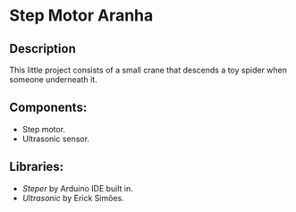 # Step Motor Aranha

## Description
This little project consists of a small crane that descends a toy spider when someone underneath it.

## Components:
- Step motor.
- Ultrasonic sensor.

## Libraries:
- *Steper* by Arduino IDE built in.
- *Ultrasonic* by Erick Simões.


